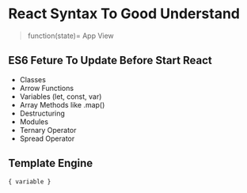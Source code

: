 # React Syntax To Good Understand 

> function(state)= App View 

## ES6 Feture To Update Before Start React

- Classes
- Arrow Functions
- Variables (let, const, var)
- Array Methods like .map()
- Destructuring
- Modules
- Ternary Operator
- Spread Operator

## Template Engine 

```
{ variable }
```





